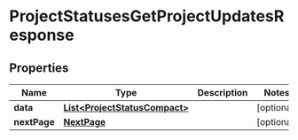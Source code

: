 

# ProjectStatusesGetProjectUpdatesResponse


## Properties

| Name | Type | Description | Notes |
|------------ | ------------- | ------------- | -------------|
|**data** | [**List&lt;ProjectStatusCompact&gt;**](ProjectStatusCompact.md) |  |  [optional] |
|**nextPage** | [**NextPage**](NextPage.md) |  |  [optional] |



